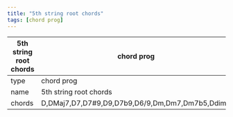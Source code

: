 ```yaml
---
title: "5th string root chords"
tags: [chord prog]
---
```


|5th string root chords|chord prog|
|---|---|
|type|chord prog|
|name|5th string root chords|
|chords|D,DMaj7,D7,D7#9,D9,D7b9,D6/9,Dm,Dm7,Dm7b5,Ddim7|
